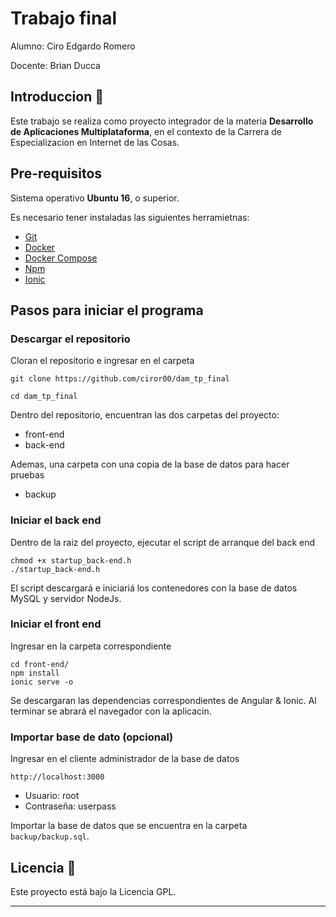 # Trabajo final

Alumno: Ciro Edgardo Romero

Docente: Brian Ducca

## Introduccion 🚀

Este trabajo se realiza como proyecto integrador de la materia **Desarrollo de Aplicaciones Multiplataforma**, en el contexto de la Carrera de Especializacion en Internet de las Cosas.

## Pre-requisitos

Sistema operativo **Ubuntu 16**, o superior.

Es necesario tener instaladas las siguientes herramietnas:
 - [Git](https://git-scm.com/book/en/v2/Getting-Started-Installing-Git)
 - [Docker](https://docs.docker.com/get-docker/)
 - [Docker Compose](https://docs.docker.com/compose/install/)
 - [Npm](https://docs.npmjs.com/cli/install) 
 - [Ionic](https://ionicframework.com/docs/intro/cli)

## Pasos para iniciar el programa

### Descargar el repositorio

Cloran el repositorio e ingresar en el carpeta
```
git clone https://github.com/ciror00/dam_tp_final

cd dam_tp_final
```
Dentro del repositorio, encuentran las dos carpetas del proyecto:
 - front-end
 - back-end

Ademas, una carpeta con una copia de la base de datos para hacer pruebas
 - backup

### Iniciar el back end

Dentro de la raiz del proyecto, ejecutar el script de arranque del back end
```
chmod +x startup_back-end.h
./startup_back-end.h
```
El script descargará e iniciariá los contenedores con la base de datos MySQL y servidor NodeJs.

### Iniciar el front end

Ingresar en la carpeta correspondiente
```
cd front-end/
npm install
ionic serve -o
```
Se descargaran las dependencias correspondientes de Angular & Ionic. Al terminar se abrará el navegador con la aplicacin.

### Importar base de dato (opcional)

Ingresar en el cliente administrador de la base de datos
```
http://localhost:3000
```
 - Usuario: root
 - Contraseña: userpass

Importar la base de datos que se encuentra en la carpeta `backup/backup.sql`.

## Licencia 📄

Este proyecto está bajo la Licencia GPL.

---